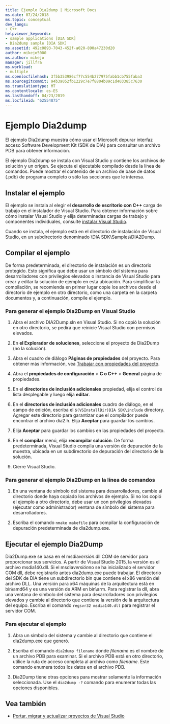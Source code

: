 ```yaml
---
title: Ejemplo Dia2dump | Microsoft Docs
ms.date: 07/24/2018
ms.topic: conceptual
dev_langs:
- C++
helpviewer_keywords:
- sample applications [DIA SDK]
- Dia2dump sample [DIA SDK]
ms.assetid: 492c0893-7043-452f-a020-890a47230d20
author: mikejo5000
ms.author: mikejo
manager: jillfra
ms.workload:
- multiple
ms.openlocfilehash: 3f5b353986cf77c554b277975fabb1cb755faba3
ms.sourcegitcommit: 94b3a052fb1229c7e7f8804b09c1d403385c7630
ms.translationtype: MT
ms.contentlocale: es-ES
ms.lasthandoff: 04/23/2019
ms.locfileid: "62554875"
---
```

# <a name="dia2dump-sample"></a>Ejemplo Dia2dump

El ejemplo Dia2dump muestra cómo usar el Microsoft depurar interfaz acceso Software Development Kit (SDK de DIA) para consultar un archivo PDB para obtener información.

El ejemplo Dia2dump se instala con Visual Studio y contiene los archivos de solución y un origen. Se ejecuta el ejecutable compilado desde la línea de comandos. Puede mostrar el contenido de un archivo de base de datos (.pdb) de programa completo o sólo las secciones que le interesa.

## <a name="install-the-sample"></a>Instalar el ejemplo

El ejemplo se instala al elegir el **desarrollo de escritorio con C++** carga de trabajo en el instalador de Visual Studio. Para obtener información sobre cómo instalar Visual Studio y elija determinadas cargas de trabajo y componentes individuales, consulte [instalar Visual Studio](../../install/install-visual-studio.md).

Cuando se instala, el ejemplo está en el directorio de instalación de Visual Studio, en un subdirectorio denominado \DIA SDK\Samples\DIA2Dump.

## <a name="build-the-sample"></a>Compilar el ejemplo

De forma predeterminada, el directorio de instalación es un directorio protegido. Esto significa que debe usar un símbolo del sistema para desarrolladores con privilegios elevados o instancia de Visual Studio para crear y editar la solución de ejemplo en esta ubicación. Para simplificar la compilación, se recomienda en primer lugar copie los archivos desde el directorio de ejemplo en otro directorio, como una carpeta en la carpeta documentos y, a continuación, compile el ejemplo.

### <a name="to-build-the-dia2dump-sample-in-visual-studio"></a>Para generar el ejemplo Dia2Dump en Visual Studio

1. Abra el archivo DIA2Dump.sln en Visual Studio. Si no copió la solución en otro directorio, se pedirá que reinicie Visual Studio con permisos elevados.

1. En **el Explorador de soluciones**, seleccione el proyecto de Dia2Dump (no la solución).

1. Abra el cuadro de diálogo **Páginas de propiedades** del proyecto. Para obtener más información, vea [Trabajar con propiedades del proyecto](/cpp/ide/working-with-project-properties).

1. Abra el **propiedades de configuración** > **C o C++** > **General** página de propiedades.

1. En el **directorios de inclusión adicionales** propiedad, elija el control de lista desplegable y luego elija **editar**.

1. En el **directorios de inclusión adicionales** cuadro de diálogo, en el campo de edición, escriba el `$(VSInstallDir)DIA SDK\include` directory. Agregar este directorio para garantizar que el compilador puede encontrar el archivo dia2.h. Elija **Aceptar** para guardar los cambios.

1. Elija **Aceptar** para guardar los cambios en las propiedades del proyecto.

1. En el **compilar** menú, elija **recompilar solución**. De forma predeterminada, Visual Studio compila una versión de depuración de la muestra, ubicada en un subdirectorio de depuración del directorio de la solución.

1. Cierre Visual Studio.

### <a name="to-build-the-dia2dump-sample-at-the-command-line"></a>Para generar el ejemplo Dia2Dump en la línea de comandos

1. En una ventana de símbolo del sistema para desarrolladores, cambie al directorio donde haya copiado los archivos de ejemplo. Si no los copió el ejemplo a otro directorio, debe usar un con privilegios elevados (ejecutar como administrador) ventana de símbolo del sistema para desarrolladores.

1. Escriba el comando `nmake makefile` para compilar la configuración de depuración predeterminada de dia2dump.exe.

## <a name="run-the-dia2dump-sample"></a>Ejecutar el ejemplo Dia2Dump

Dia2Dump.exe se basa en el msdia*versión*.dll COM de servidor para proporcionar sus servicios. A partir de Visual Studio 2015, la versión es el archivo msdia140.dll. Si el msdia*versión*no se ha inicializado el servidor COM dll, debe registrarlo antes dia2dump.exe puede trabajar. El directorio del SDK de DIA tiene un subdirectorio bin que contiene el x86 versión del archivo DLL. Una versión para x64 máquinas de la arquitectura está en bin\amd64 y es una versión de ARM en bin\arm. Para registrar la dll, abra una ventana de símbolo del sistema para desarrolladores con privilegios elevados y cambie al directorio que contiene la versión de la arquitectura del equipo. Escriba el comando `regsvr32 msdia140.dll` para registrar el servidor COM.

### <a name="to-run-the-sample"></a>Para ejecutar el ejemplo

1. Abra un símbolo del sistema y cambie al directorio que contiene el dia2dump.exe que generó.

1. Escriba el comando `dia2dump filename` donde *filename* es el nombre de un archivo PDB para examinar. Si el archivo PDB está en otro directorio, utilice la ruta de acceso completa al archivo como *filename*. Este comando enumera todos los datos en el archivo PDB.

1. Dia2Dump tiene otras opciones para mostrar solamente la información seleccionada. Use el `dia2dump -?` comando para enumerar todas las opciones disponibles.

## <a name="see-also"></a>Vea también

- [Portar, migrar y actualizar proyectos de Visual Studio](../../porting/port-migrate-and-upgrade-visual-studio-projects.md)
